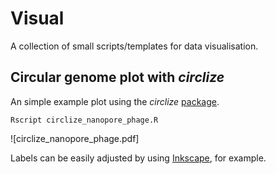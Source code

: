 # Visual

A collection of small scripts/templates for data visualisation. 

## Circular genome plot with _circlize_

An simple example plot using the _circlize_ [package](https://jokergoo.github.io/circlize_book/book/). 

````
Rscript circlize_nanopore_phage.R
````

![circlize_nanopore_phage.pdf]

Labels can be easily adjusted by using [Inkscape](https://inkscape.org), for example.
